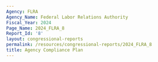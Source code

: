 ```yaml
---
Agency: FLRA
Agency_Name: Federal Labor Relations Authority
Fiscal_Year: 2024
Page_Name: 2024_FLRA_8
Report_Id: '8'
layout: congressional-reports
permalink: /resources/congressional-reports/2024_FLRA_8
title: Agency Compliance Plan
---
```

